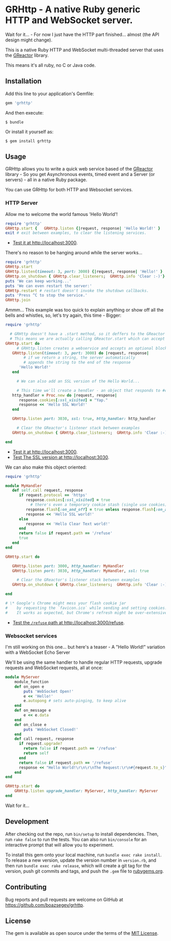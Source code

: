 # GRHttp - A native Ruby generic HTTP and WebSocket server.

Wait for it... - For now I just have the HTTP part finished... almost (the API design might change).

This is a native Ruby HTTP and WebSocket multi-threaded server that uses the [GReactor](https://github.com/boazsegev/GReactor) library.

This means it's all ruby, no C or Java code.

## Installation

Add this line to your application's Gemfile:

```ruby
gem 'grhttp'
```

And then execute:

    $ bundle

Or install it yourself as:

    $ gem install grhttp

## Usage

GRHttp allows you to write a quick web service based of the [GReactor](https://github.com/boazsegev/GReactor) library - So you get Asynchronous events, timed event and a Server (or servers) - all in a native Ruby package.

You can use GRHttp for both HTTP and Websocket services.

### HTTP Server

Allow me to welcome the world famous 'Hello World'!

```ruby
require 'grhttp'
GRHttp.start {   GRHttp.listen {|request, response| 'Hello World!' }      }
exit # exit between examples, to clear the listening services.
```

* [Test it at http://localhost:3000](http://localhost:3000).

There's no reason to be hanging around while the server works...

```ruby
require 'grhttp'
GRHttp.start
GRHttp.listen(timeout: 3, port: 3000) {|request, response| 'Hello!' }
GRHttp.on_shutdown { GRHttp.clear_listeners;  GRHttp.info 'Clear :-)'}
puts 'We can keep working...'
puts 'We can even restart the server:'
GRHttp.restart # restart doesn't invoke the shutdown callbacks.
puts 'Press ^C to stop the service.'
GRHttp.join

```

Ammm... This example was too quick to explain anything or show off all the bells and whistles, so, let's try again, this time - Bigger:

```ruby
require 'grhttp'

  # GRHttp doesn't have a .start method, so it deffers to the GReactor library.
  # This means we are actually calling GReactor.start which can accept a block and hang until it's done.
GRHttp.start do
     # GRHttp.listen creates a webservice and accepts an optional block that acts as the HTTP handler.
   GRHttp.listen(timeout: 3, port: 3000) do |request, response|
        # if we return a string, the server automatically
        # appends the string to the end of the response
      'Hello World!'
   end

     # We can also add an SSL version of the Hello World...

     # This time we'll create a hendler - an object that responds to #call(request, response)
   http_handler = Proc.new do |request, response|
      response.cookies[:ssl_visited] = "Yap."
      response << 'Hello SSL World!'
   end

   GRHttp.listen port: 3030, ssl: true, http_handler: http_handler

     # Clear the GReactor's listener stack between examples
   GRHttp.on_shutdown { GRHttp.clear_listeners;  GRHttp.info 'Clear :-)'}

end

```

* [Test it at http://localhost:3000](http://localhost:3000).
* [Test The SSL version at http://localhost:3030](http://localhost:3030).

We can also make this object oriented:

```ruby
require 'grhttp'

module MyHandler
   def self.call request, response
      if request.protocol == 'https'
         response.cookies[:ssl_visited] = true
           # there's even a temporary cookie stash (single use cookies)\*
         response.flash[:on_and_off] = true unless response.flash[:on_and_off]
         response << 'Hello SSL world!'
      else
         response << 'Hello Clear Text world!'
      end
      return false if request.path == '/refuse'
      true
   end
end

GRHttp.start do

   GRHttp.listen port: 3000, http_handler: MyHandler
   GRHttp.listen port: 3030, http_handler: MyHandler, ssl: true

     # Clear the GReactor's listener stack between examples
   GRHttp.on_shutdown { GRHttp.clear_listeners;  GRHttp.info 'Clear :-)'}

end

# \* Google's Chrome might mess your flash cookie jar
#    by requesting the `favicon.ico` while sending and setting cookies...
#    It works as expected, but Chrome's refresh might be over-extensive.

```

* [Test the `/refuse` path at http://localhost:3000/refuse](http://localhost:3000/refuse).


### Websocket services

I'm still working on this one... but here's a teaser - A "Hello World!" variation with a WebSocket Echo Server

We'll be using the same handler to handle regular HTTP requests, upgrade requests and WebSocket requests, all at once:

```ruby
module MyServer
    module_function
    def on_open e
        puts 'WebSocket Open!'
        e << 'Hello!'
        e.autopong # sets auto-pinging, to keep alive
    end
    def on_message e
        e << e.data
    end
    def on_close e
        puts 'WebSocket Closed!'
    end
    def call request, response
      if request.upgrade?
        return false if request.path == '/refuse'
        return self
      end
      return false if request.path == '/refuse'
      response << "Hello World!\r\n\r\nThe Request:\r\n#{request.to_s}"
    end
end

GRHttp.start do
    GRHttp.listen upgrade_handler: MyServer, http_handler: MyServer
end
```

Wait for it...

## Development

After checking out the repo, run `bin/setup` to install dependencies. Then, run `rake false` to run the tests. You can also run `bin/console` for an interactive prompt that will allow you to experiment.

To install this gem onto your local machine, run `bundle exec rake install`. To release a new version, update the version number in `version.rb`, and then run `bundle exec rake release`, which will create a git tag for the version, push git commits and tags, and push the `.gem` file to [rubygems.org](https://rubygems.org).

## Contributing

Bug reports and pull requests are welcome on GitHub at https://github.com/boazsegev/grhttp.


## License

The gem is available as open source under the terms of the [MIT License](http://opensource.org/licenses/MIT).

